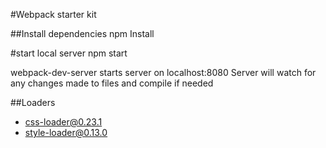 #Webpack starter kit

##Install dependencies
npm Install

#start local server
npm start

webpack-dev-server starts server on localhost:8080
Server will watch for any changes made to files and compile if needed

##Loaders
- css-loader@0.23.1
- style-loader@0.13.0
